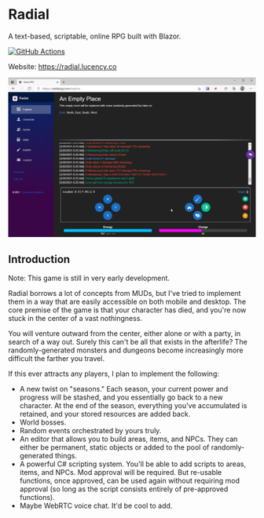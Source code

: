 # Radial
A text-based, scriptable, online RPG built with Blazor.

[![GitHub Actions](https://github.com/lucent-sea/Radial/actions/workflows/rsync-deploy.yml/badge.svg)](https://github.com/lucent-sea/Radial/actions/workflows/rsync-deploy.yml)

Website: https://radial.lucency.co

![Radial Screenshot](./Solution%20Items/screenshot.png "Radial Screenshot")

## Introduction

Note: This game is still in very early development.

Radial borrows a lot of concepts from MUDs, but I've tried to implement them in a way that are easily accessible on both mobile and desktop.  The core premise of the game is that your character has died, and you're now stuck in the center of a vast nothingness.

You will venture outward from the center, either alone or with a party, in search of a way out.  Surely this can't be all that exists in the afterlife? The randomly-generated monsters and dungeons become increasingly more difficult the farther you travel.

If this ever attracts any players, I plan to implement the following:
 - A new twist on "seasons."  Each season, your current power and progress will be stashed, and you essentially go back to a new character.  At the end of the season, everything you've accumulated is retained, and your stored resources are added back.
 - World bosses.
 - Random events orchestrated by yours truly.
 - An editor that allows you to build areas, items, and NPCs.  They can either be permanent, static objects or added to the pool of randomly-generated things.
 - A powerful C# scripting system.  You'll be able to add scripts to areas, items, and NPCs.  Mod approval will be required.  But re-usable functions, once approved, can be used again without requiring mod approval (so long as the script consists entirely of pre-approved functions).
 - Maybe WebRTC voice chat.  It'd be cool to add.
